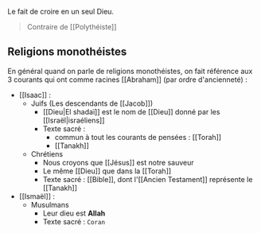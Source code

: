Le fait de croire en un seul Dieu.
> Contraire de [[Polythéiste]]

## Religions monothéistes
En général quand on parle de religions monothéistes, on fait référence aux 3 courants qui ont comme racines [[Abraham]] (par ordre d'ancienneté) :
- [[Isaac]] :
	- Juifs (Les descendants de [[Jacob]])
		- [[Dieu|El shadaï]] est le nom de [[Dieu]] donné par les [[Israël|israéliens]]
		- Texte sacré :
			- commun à tout les courants de pensées : [[Torah]]
			- [[Tanakh]]
	- Chrétiens
		- Nous croyons que [[Jésus]] est notre sauveur
		- Le même [[Dieu]] que dans la [[Torah]]
		- Texte sacré : [[Bible]], dont l'[[Ancien Testament]] représente le [[Tanakh]]
- [[Ismaël]] :
	- Musulmans
		- Leur dieu est **Allah**
		- Texte sacré : `Coran`